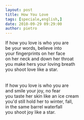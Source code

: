 ```yaml
---
layout: post
title: How You Love
tags: [speciale,english,]
date: 2010-09-29 09:29:00
author: pietro
---
```

If how you love is who you are<br/>be your words, believe into<br/>your fingerprints on her face<br/>on her neck and down her throat<br/>you make hers your loving breath<br/>you shoot love like a  star.<br/><br/><br/>If how you love is who you are<br/>and smile your joy, no fear<br/>you taste her skin like an ice cream<br/>you'd still hold her to winter, fall,<br/>in the same barrel waterfall<br/>you shoot joy like a star.<br/>

